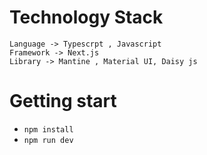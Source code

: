 # Technology Stack

    Language -> Typescrpt , Javascript
    Framework -> Next.js
    Library -> Mantine , Material UI, Daisy js

# Getting start

- `npm install`
- `npm run dev`
